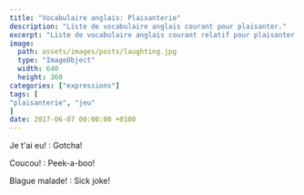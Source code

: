 ```yaml
---
title: "Vocabulaire anglais: Plaisanterie"
description: "Liste de vocabulaire anglais courant pour plaisanter."
excerpt: "Liste de vocabulaire anglais courant relatif pour plaisanter."
image:
  path: assets/images/posts/laughting.jpg
  type: "ImageObject"
  width: 640
  height: 360
categories: ["expressions"]
tags: [
"plaisanterie", "jeu"
]
date: 2017-06-07 00:00:00 +0100
---
```


Je t'ai eu!
: Gotcha!

Coucou!
: Peek-a-boo!

Blague malade!
: Sick joke!

